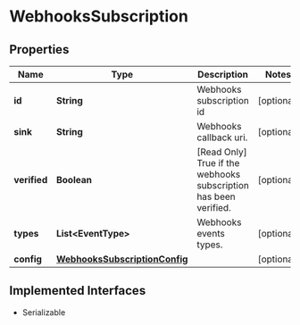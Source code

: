 

# WebhooksSubscription


## Properties

| Name | Type | Description | Notes |
|------------ | ------------- | ------------- | -------------|
|**id** | **String** | Webhooks subscription id |  [optional] |
|**sink** | **String** | Webhooks callback uri. |  [optional] |
|**verified** | **Boolean** | [Read Only] True if the webhooks subscription has been verified. |  [optional] |
|**types** | **List&lt;EventType&gt;** | Webhooks events types. |  [optional] |
|**config** | [**WebhooksSubscriptionConfig**](WebhooksSubscriptionConfig.md) |  |  [optional] |


## Implemented Interfaces

* Serializable


